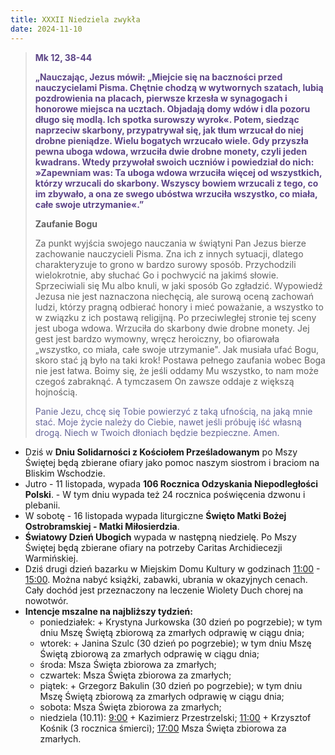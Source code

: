 ```yaml
---
title: XXXII Niedziela zwykła
date: 2024-11-10
---
```


> **<span style="color: #5D4587;">Mk 12, 38-44 </span>**
>
> **<span style="color: #5D4587;">„Nauczając, Jezus mówił: „Miejcie się na baczności przed nauczycielami Pisma. Chętnie chodzą w wytwornych szatach, lubią pozdrowienia na placach, pierwsze krzesła w synagogach i honorowe miejsca na ucztach. Objadają domy wdów i dla pozoru długo się modlą. Ich spotka surowszy wyrok«. Potem, siedząc naprzeciw skarbony, przypatrywał się, jak tłum wrzucał do niej drobne pieniądze. Wielu bogatych wrzucało wiele. Gdy przyszła pewna uboga wdowa, wrzuciła dwie drobne monety, czyli jeden kwadrans. Wtedy przywołał swoich uczniów i powiedział do nich: »Zapewniam was: Ta uboga wdowa wrzuciła więcej od wszystkich, którzy wrzucali do skarbony. Wszyscy bowiem wrzucali z tego, co im zbywało, a ona ze swego ubóstwa wrzuciła wszystko, co miała, całe swoje utrzymanie«.”</span>**
>
>
>
> **Zaufanie Bogu**
>
> Za punkt wyjścia swojego nauczania w świątyni Pan Jezus bierze zachowanie nauczycieli Pisma. Zna ich z innych sytuacji, dlatego charakteryzuje to grono w bardzo surowy sposób. Przychodzili wielokrotnie, aby słuchać Go i pochwycić na jakimś słowie. Sprzeciwiali się Mu albo knuli, w jaki sposób Go zgładzić. Wypowiedź Jezusa nie jest naznaczona niechęcią, ale surową oceną zachowań ludzi, którzy pragną odbierać honory i mieć poważanie, a wszystko to w związku z ich postawą religijną. Po przeciwległej stronie tej sceny jest uboga wdowa. Wrzuciła do skarbony dwie drobne monety. Jej gest jest bardzo wymowny, wręcz heroiczny, bo ofiarowała „wszystko, co miała, całe swoje utrzymanie". Jak musiała ufać Bogu, skoro stać ją było na taki krok! Postawa pełnego zaufania wobec Boga nie jest łatwa. Boimy się, że jeśli oddamy Mu wszystko, to nam może czegoś zabraknąć. A tymczasem On zawsze oddaje z większą hojnością.
>
> <span style="color: #666699;">Panie Jezu, chcę się Tobie powierzyć z taką ufnością, na jaką mnie stać. Moje życie należy do Ciebie, nawet jeśli próbuję iść własną drogą. Niech w Twoich dłoniach będzie bezpieczne. Amen.
> &nbsp;

- Dziś w **Dniu Solidarności z Kościołem Prześladowanym** po Mszy Świętej będą zbierane ofiary jako pomoc naszym siostrom i braciom na Bliskim Wschodzie.
- Jutro - 11 listopada, wypada **106 Rocznica Odzyskania Niepodległości Polski**. - W tym dniu wypada też 24 rocznica poświęcenia dzwonu i plebanii.
- W sobotę - 16 listopada wypada liturgiczne **Święto Matki Bożej Ostrobramskiej - Matki Miłosierdzia**.
- **Światowy Dzień Ubogich** wypada w następną niedzielę. Po Mszy Świętej będą zbierane ofiary na potrzeby Caritas Archidiecezji Warmińskiej.
- Dziś drugi dzień bazarku w Miejskim Domu Kultury w godzinach <u>11:00</u> - <u>15:00</u>. Można nabyć książki, zabawki, ubrania w okazyjnych cenach. Cały dochód jest przeznaczony na leczenie Wiolety Duch chorej na nowotwór.
- **Intencje mszalne na najbliższy tydzień:**
  - poniedziałek: + Krystyna Jurkowska (30 dzień po pogrzebie); w tym dniu Mszę Świętą zbiorową za zmarłych odprawię w ciągu dnia;
  - wtorek: + Janina Szulc (30 dzień po pogrzebie); w tym dniu Mszę Świętą zbiorową za zmarłych odprawię w ciągu dnia;
  - środa: Msza Święta zbiorowa za zmarłych;
  - czwartek: Msza Święta zbiorowa za zmarłych;
  - piątek: + Grzegorz Bakulin (30 dzień po pogrzebie); w tym dniu Mszę Świętą zbiorową za zmarłych odprawię w ciągu dnia;
  - sobota: Msza Święta zbiorowa za zmarłych;
  - niedziela (10.11): <u>9:00</u> + Kazimierz Przestrzelski; <u>11:00</u> + Krzysztof Kośnik (3 rocznica śmierci); <u>17:00</u> Msza Święta zbiorowa za zmarłych.


